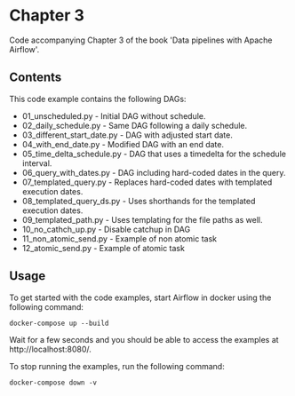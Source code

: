 # Chapter 3

Code accompanying Chapter 3 of the book 'Data pipelines with Apache Airflow'.

## Contents

This code example contains the following DAGs:

- 01_unscheduled.py - Initial DAG without schedule.
- 02_daily_schedule.py - Same DAG following a daily schedule.
- 03_different_start_date.py - DAG with adjusted start date.
- 04_with_end_date.py - Modified DAG with an end date.
- 05_time_delta_schedule.py - DAG that uses a timedelta for the schedule interval.
- 06_query_with_dates.py - DAG including hard-coded dates in the query.
- 07_templated_query.py - Replaces hard-coded dates with templated execution dates.
- 08_templated_query_ds.py - Uses shorthands for the templated execution dates.
- 09_templated_path.py - Uses templating for the file paths as well.
- 10_no_cathch_up.py - Disable catchup in DAG
- 11_non_atomic_send.py - Example of non atomic task
- 12_atomic_send.py - Example of atomic task

## Usage

To get started with the code examples, start Airflow in docker using the following command:

    docker-compose up --build

Wait for a few seconds and you should be able to access the examples at http://localhost:8080/.

To stop running the examples, run the following command:

    docker-compose down -v
